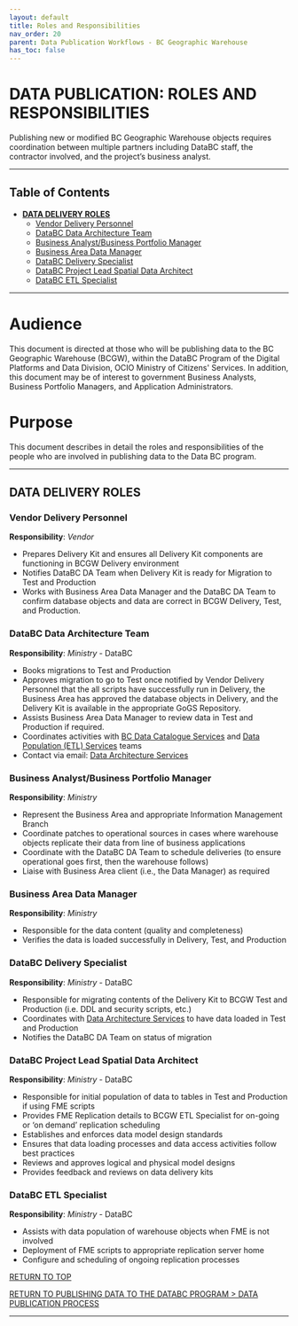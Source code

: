 ```yaml
---
layout: default
title: Roles and Responsibilities
nav_order: 20
parent: Data Publication Workflows - BC Geographic Warehouse
has_toc: false
---
```


# DATA PUBLICATION: ROLES AND RESPONSIBILITIES

Publishing new or modified BC Geographic Warehouse objects requires coordination between multiple partners including DataBC staff, the contractor involved, and the project’s business analyst. 

-----------------------
## Table of Contents
+ [**DATA DELIVERY ROLES**](#data-delivery-roles)
	+ [Vendor Delivery Personnel](#vendor-delivery-personnel)
	+ [DataBC Data Architecture Team](#databc-data-architecture-team)
	+ [Business Analyst/Business Portfolio Manager](#business-analystbusiness-portfolio-manager)
	+ [Business Area Data Manager](#business-area-data-manager)
	+ [DataBC Delivery Specialist](#databc-delivery-specialist)
	+ [DataBC Project Lead Spatial Data Architect](#databc-project-lead-spatial-data-architect)
	+ [DataBC ETL Specialist](#databc-etl-specialist)

-----------------------

# Audience

This document is directed at those who will be publishing data to the BC Geographic Warehouse (BCGW), within the DataBC Program of the Digital Platforms and Data Division, OCIO Ministry of Citizens' Services. In addition, this document may be of interest to government Business Analysts, Business Portfolio Managers, and Application Administrators. 

# Purpose

This document describes in detail the roles and responsibilities of the people who are involved in publishing data to the Data BC program.

---------------------------------------------------------------------

## DATA DELIVERY ROLES

### Vendor Delivery Personnel

**Responsibility**: _Vendor_

+ Prepares Delivery Kit and ensures all Delivery Kit components are functioning in BCGW Delivery environment
+ Notifies DataBC DA Team when Delivery Kit is ready for Migration to Test and Production
+ Works with Business Area Data Manager and the DataBC DA Team to confirm database objects and data are correct in BCGW Delivery, Test, and Production.

### DataBC Data Architecture Team

**Responsibility**: _Ministry_ - DataBC

+ Books migrations to Test and Production
+ Approves migration to go to Test once notified by Vendor Delivery Personnel that the all scripts have successfully run in Delivery, the Business Area has approved the database objects in Delivery, and the Delivery Kit is available in the appropriate GoGS Repository.
+ Assists Business Area Data Manager to review data in Test and Production if required.
+ Coordinates activities with [BC Data Catalogue Services](faq.md#bc-data-catalogue-services) and [Data Population (ETL) Services](mailto:DataBC.DA@gov.bc.ca) teams
+ Contact via email:  [Data Architecture Services](mailto:databc.da@gov.bc.ca)

### Business Analyst/Business Portfolio Manager

**Responsibility**: _Ministry_

+ Represent the Business Area and appropriate Information Management Branch
+ Coordinate patches to operational sources in cases where warehouse objects replicate their data from line of business applications
+ Coordinate with the DataBC DA Team to schedule deliveries (to ensure operational goes first, then the warehouse follows)
+ Liaise with Business Area client (i.e., the Data Manager) as required

### Business Area Data Manager

**Responsibility**: _Ministry_

+ Responsible for the data content (quality and completeness)
+ Verifies the data is loaded successfully in Delivery, Test, and Production

### DataBC Delivery Specialist

**Responsibility**: _Ministry_ - DataBC

+ Responsible for migrating contents of the Delivery Kit to BCGW Test and Production (i.e. DDL and security scripts, etc.)
+ Coordinates with [Data Architecture Services](mailto:databc.da@gov.bc.ca) to have data loaded in Test and Production
+ Notifies the DataBC DA Team on status of migration

### DataBC Project Lead Spatial Data Architect

**Responsibility**: _Ministry_ - DataBC

+ Responsible for initial population of data to tables in Test and Production if using FME scripts
+ Provides FME Replication details to BCGW ETL Specialist for on-going or ‘on demand’ replication scheduling
+ Establishes and enforces data model design standards
+ Ensures that data loading processes and data access activities follow best practices
+ Reviews and approves logical and physical model designs
+ Provides feedback and reviews on data delivery kits

### DataBC ETL Specialist

**Responsibility**: _Ministry_ - DataBC

+ Assists with data population of warehouse objects when FME is not involved
+ Deployment of FME scripts to appropriate replication server home
+ Configure and scheduling of ongoing replication processes

[RETURN TO TOP][1] 

[RETURN TO PUBLISHING DATA TO THE DATABC PROGRAM > DATA PUBLICATION PROCESS][2]

-------------------------------------------------------

[1]: #data-publication-roles-and-responsibilities
[2]: ../index.md#data-publication-process


